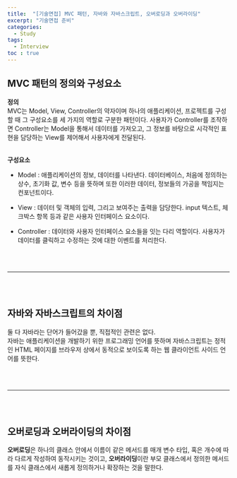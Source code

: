 ```yaml
---
title:  "[기술면접] MVC 패턴, 자바와 자바스크립트, 오버로딩과 오버라이딩"
excerpt: "기술면접 준비"
categories: 
  - Study
tags: 
  - Interview
toc : true
---
```


## MVC 패턴의 정의와 구성요소

**정의** <br>
MVC는 Model, View, Controller의 약자이며 하나의 애플리케이션, 프로젝트를 구성할 때 그 구성요소를 세 가지의 역할로 구분한 패턴이다. 사용자가 Controller를 조작하면 Controller는 Model을 통해서 데이터를 가져오고, 그 정보를 바탕으로 시각적인 표현을 담당하는 View를 제어해서 사용자에게 전달된다.
<br> <br>

**구성요소** <br>

- Model : 애플리케이션의 정보, 데이터를 나타낸다. 데이터베이스, 처음에 정의하는 상수, 초기화 값, 변수 등을 뜻하며 또한 이러한 데이터, 정보들의 가공을 책임지는 컨포넌트이다.

- View : 데이터 및 객체의 입력, 그리고 보여주는 출력을 담당한다. input 텍스트, 체크박스 항목 등과 같은 사용자 인터페이스 요소이다.

- Controller : 데이터와 사용자 인터페이스 요소들을 잇는 다리 역할이다. 사용자가 데이터를 클릭하고 수정하는 것에 대한 이벤트를 처리한다.



<br><br>

-----

<br><br>


## 자바와 자바스크립트의 차이점

둘 다 자바라는 단어가 들어갔을 뿐, 직접적인 관련은 없다. <br>
자바는 애플리케이션을 개발하기 위한 프로그래밍 언어를 뜻하며 자바스크립트는 정적인 HTML 페이지를 브라우저 상에서 동적으로 보이도록 하는 웹 클라이언트 사이드 언어를 뜻한다.

<br><br>

-----

<br><br>


## 오버로딩과 오버라이딩의 차이점

**오버로딩**은 하나의 클래스 안에서 이름이 같은 메서드를 매개 변수 타입, 혹은 개수에 따라 다르게 작성하여 동작시키는 것이고, **오버라이딩**이란 부모 클래스에서 정의한 메서드를 자식 클래스에서 새롭게 정의하거나 확장하는 것을 말한다.